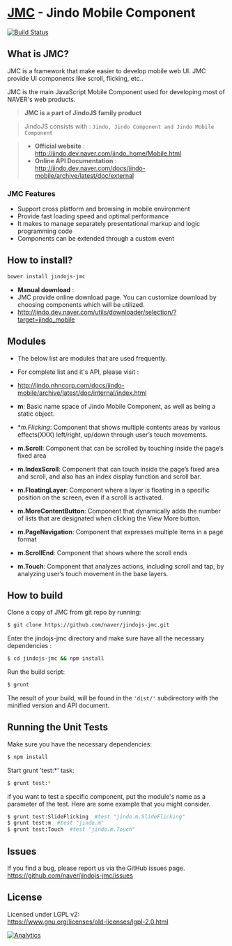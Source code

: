 **[JMC](http://jindo.dev.naver.com/docs/jindo-mobile/archive/latest/doc/external/index.html) - Jindo Mobile Component** 
=========================================
[![Build Status](https://travis-ci.org/naver/jindojs-jmc.svg?branch=master)](https://travis-ci.org/naver/jindojs-jmc)

## **What is JMC?**
JMC is a framework that make easier to develop mobile web UI. JMC provide UI components like scroll, flicking, etc.. 

JMC is the main JavaScript Mobile Component used for developing most of NAVER's web products.

> **JMC is a part of JindoJS family product**

> JindoJS consists with : `Jindo, Jindo Component and Jindo Mobile Component`

> - __Official website__ : http://jindo.dev.naver.com/jindo_home/Mobile.html
> - __Online API Documentation__ : http://jindo.dev.naver.com/docs/jindo-mobile/archive/latest/doc/external


### **JMC Features**
- Support cross platform and browsing in mobile environment
- Provide fast loading speed and optimal performance
- It makes to manage separately presentational markup and logic programming code
- Components can be extended through a custom event


## **How to install?**
```bash
bower install jindojs-jmc
```

- **Manual download** :  
 - JMC provide online download page. You can customize download by choosing components which will be utilized.
 - http://jindo.dev.naver.com/utils/downloader/selection/?target=jindo_mobile


## **Modules**
- The below list are modules that are used frequently.
 - For complete list and it's API, please visit :
 - http://jindo.nhncorp.com/docs/jindo-mobile/archive/latest/doc/internal/index.html

- **m**: Basic name space of Jindo Mobile Component, as well as being a static object.
- **m.*Flicking**: Component that shows multiple contents areas by various effects(XXX) left/right, up/down through user’s touch movements.
- **m.Scroll**: Component that can be scrolled by touching inside the page’s fixed area
- **m.IndexScroll**: Component that can touch inside the page’s fixed area and scroll, and also has an index display function and scroll bar.
- **m.FloatingLayer**: Component where a layer is floating in a specific position on the screen, even if a scroll is activated.
- **m.MoreContentButton**: Component that dynamically adds the number of lists that are designated when clicking the View More button.
- **m.PageNavigation**: Component that expresses multiple items in a page format
- **m.ScrollEnd**: Component that shows where the scroll ends
- **m.Touch**: Component that analyzes actions, including scroll and tap, by analyzing user’s touch movement in the base layers.

## **How to build**
Clone a copy of JMC from git repo by running:
```bash
$ git clone https://github.com/naver/jindojs-jmc.git
```

Enter the jindojs-jmc directory and make sure have all the necessary dependencies :
```bash
$ cd jindojs-jmc && npm install
```

Run the build script:
```bash
$ grunt
```
The result of your build, will be found in the `'dist/'` subdirectory with the minified version and API document.

## **Running the Unit Tests**
Make sure you have the necessary dependencies:
```bash
$ npm install
```

Start grunt 'test:*' task:
```bash
$ grunt test:*
```

if you want to test a specific component, put the module's name as a parameter of the test. Here are some example that you might consider.
```bash
$ grunt test:SlideFlicking  #test "jindo.m.SlideFlicking"
$ grunt test:m  #test "jindo.m"
$ grunt test:Touch  #test "jindo.m.Touch"
```

## **Issues**
If you find a bug, please report us via the GitHub issues page.  
https://github.com/naver/jindojs-jmc/issues

## **License**
Licensed under LGPL v2:  
https://www.gnu.org/licenses/old-licenses/lgpl-2.0.html  

[![Analytics](https://ga-beacon.appspot.com/UA-45811892-4/jindojs-jmc/readme)](https://github.com/naver/jindojs-jmc)
